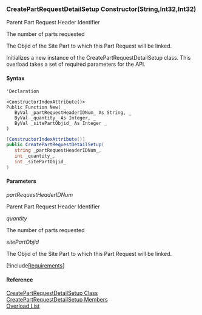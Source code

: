 ﻿### CreatePartRequestDetailSetup Constructor(String,Int32,Int32)

Parent Part Request Header Identifier

The number of parts requested

The Objid of the Site Part to which this Part Request will be linked.

Initializes a new instance of the CreatePartRequestDetailSetup class. This overload takes a set of required parameters for the API.

#### Syntax

```vbnet
'Declaration
 
<ConstructorIndexAttribute()>
Public Function New( _
   ByVal _partRequestHeaderIDNum_ As String, _
   ByVal _quantity_ As Integer, _
   ByVal _sitePartObjid_ As Integer _
)
```

```csharp
[ConstructorIndexAttribute()]
public CreatePartRequestDetailSetup( 
   string _partRequestHeaderIDNum_,
   int _quantity_,
   int _sitePartObjid_
)
```

#### Parameters

_partRequestHeaderIDNum_

Parent Part Request Header Identifier

_quantity_

The number of parts requested

_sitePartObjid_

The Objid of the Site Part to which this Part Request will be linked.

[!include[Requirements](../partials/requirements.md)]

#### Reference

[CreatePartRequestDetailSetup Class](FChoice.Toolkits.Clarify~FChoice.Toolkits.Clarify.Logistics.CreatePartRequestDetailSetup.md)  
[CreatePartRequestDetailSetup Members](FChoice.Toolkits.Clarify~FChoice.Toolkits.Clarify.Logistics.CreatePartRequestDetailSetup_members.md)  
[Overload List](FChoice.Toolkits.Clarify~FChoice.Toolkits.Clarify.Logistics.CreatePartRequestDetailSetup~_ctor.md)